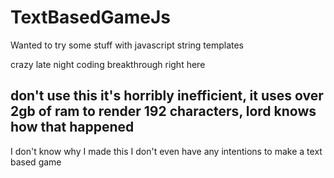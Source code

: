 # TextBasedGameJs
Wanted to try some stuff with javascript string templates

crazy late night coding breakthrough right here


## don't use this it's horribly inefficient, it uses over 2gb of ram to render 192 characters, lord knows how that happened

I don't know why I made this I don't even have any intentions to make a text based game

